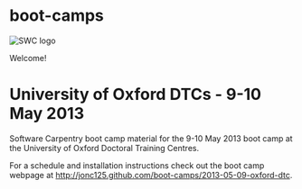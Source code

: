 boot-camps
==========
![SWC logo](http://software-carpentry.org/img/software-carpentry-banner.png)

Welcome!

# University of Oxford DTCs - 9-10 May 2013
Software Carpentry boot camp material
for the 9-10 May 2013 boot camp at the University of Oxford Doctoral Training Centres.

For a schedule and installation instructions check out the boot camp webpage at
http://jonc125.github.com/boot-camps/2013-05-09-oxford-dtc.

